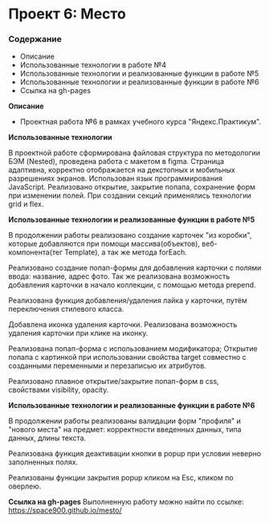 # Проект 6: Место

### Содержание

* Описание
* Использованные технологии в работе №4
* Использованные технологии и реализованные функции в работе №5
* Использованные технологии и реализованные функции в работе №6
* Ссылка на gh-pages

**Описание**

* Проектная работа №6 в рамках учебного курса "Яндекс.Практикум". 

**Использованные технологии**

В проектной работе сформирована файловая структура по методологии БЭМ (Nested), проведена работа с макетом в figma. Страница адаптивна, корректно отображается на декстопных и мобильных разрешениях экранов. Использован язык программирования JavaScript. Реализовано открытие, закрытие попапа, сохранение форм при изменении полей. При создании секций применялись технологии grid и flex.

**Использованные технологии и реализованные функции в работе №5**

В продолжении работы реализовано создание карточек "из коробки", которые добавляются при помощи массива(объектов), веб-компонента(тег Template), а так же метода forEach.

Реализовано создание попап-формы для добавления карточки с полями ввода: название, адрес фото. Так же реализована возможность добавления карточки в начало коллекции, с помощью метода prepend.

Реализована функция добавления/удаления лайка у карточки, путём переключения стилевого класса.

Добавлена иконка удаления карточки. Реализована возможность удаления карточки при клике на иконку.

Реализована попап-форма с использованием модификатора; Открытие попапа с картинкой при использовании свойства target совместно с созданными переменными и перезаписью их атрибутов.

Реализовано плавное открытие/закрытие попап-форм в css, свойствами visibility, opacity.

**Использованные технологии и реализованные функции в работе №6**

В продолжении работы реализованы валидации форм "профиля" и "нового места" на предмет: корректности введенных данных, типа данных, длины текста. 

Реализована функция деактивации кнопки в popup при условии неверно заполненных полях.

Реализованы функции закрытия popup кликом на Esc, кликом по оверлею.

**Ссылка на gh-pages** 
Выполненную работу можно найти по ссылке:  https://space900.github.io/mesto/